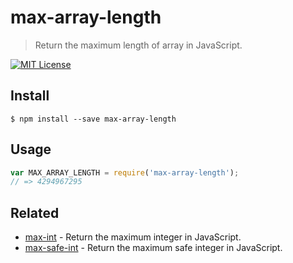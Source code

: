 # max-array-length

> Return the maximum length of array in JavaScript.


[![MIT License](https://img.shields.io/badge/license-MIT_License-green.svg?style=flat-square)](https://github.com/mock-end/max-array-length/blob/master/LICENSE)

## Install

```
$ npm install --save max-array-length 
```

## Usage

```js
var MAX_ARRAY_LENGTH = require('max-array-length');
// => 4294967295
```

## Related

- [max-int](https://github.com/mock-end/max-int) - Return the maximum integer in JavaScript.
- [max-safe-int](https://github.com/mock-end/max-safe-int) - Return the maximum safe integer in JavaScript.
